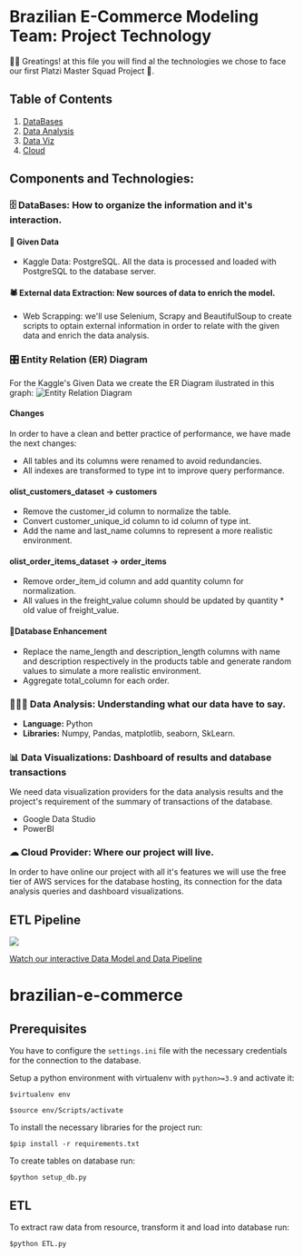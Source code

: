 # Brazilian E-Commerce Modeling Team: Project Technology

👋🏼 Greatings! at this file you will find al the technologies we chose to face our first Platzi Master Squad Project 🚀.

## Table of Contents
1. [DataBases](#databases)
2. [Data Analysis](#dataanalysis)
3. [Data Viz](#dataviz)
4. [Cloud](#cloud)

## Components and Technologies: 

### 🗄 DataBases: How to organize the information and it's interaction. <a name="databases"></a>
#### 📁 Given Data
- Kaggle Data: PostgreSQL.
All the data is processed and loaded with PostgreSQL to the database server.

#### 🕷 External data Extraction: New sources of data to enrich the model.
- Web Scrapping: we'll use Selenium, Scrapy and BeautifulSoup to create scripts to optain external information in order to relate with the given data and enrich the data analysis.

### 🎛 Entity Relation (ER) Diagram 
For the Kaggle's Given Data we create the ER Diagram ilustrated in this graph:
![Entity Relation Diagram](https://user-images.githubusercontent.com/69657612/161407546-1049e279-b928-47a4-8843-b057c0c8198c.jpeg)

#### **Changes**
In order to have a clean and better practice of performance, we have made the next changes:
- All tables and its columns were renamed to avoid redundancies.
- All indexes are transformed to type int to improve query performance.

#### **olist_customers_dataset ->  customers**
- Remove the customer_id column to normalize the table.
- Convert customer_unique_id column to id column of type int.
- Add the name and last_name columns to represent a more realistic environment.

#### **olist_order_items_dataset ->  order_items**
- Remove order_item_id column and add quantity column for normalization.
- All values in the freight_value column should be updated by quantity * old value of freight_value.
 
#### 🔩**Database Enhancement**
- Replace the name_length and description_length columns with name and description respectively in the products table and generate random values to simulate a more realistic environment.
- Aggregate total_column for each order.



### 👩🏼‍💻 Data Analysis: Understanding what our data have to say. <a name="dataanalysis"></a>
- **Language:** Python
- **Libraries:** Numpy, Pandas, matplotlib, seaborn, SkLearn.

### **📊 Data Visualizations: Dashboard of results and database transactions** <a name="dataviz"></a>
We need data visualization providers for the data analysis results and the project's requirement of the summary of transactions of the database.
- Google Data Studio
- PowerBI

### ☁ Cloud Provider: Where our project will live. <a name="cloud"></a>
In order to have online our project with all it's features we will use the free tier of AWS services for the database hosting, its connection for the data analysis queries and dashboard visualizations.

## ETL Pipeline

![](https://drive.google.com/uc?id=1kcFl_Qz_K1WvuMY0wPUoA51tfOWEIv58)

[Watch our interactive Data Model and Data Pipeline](https://miro.com/app/board/uXjVO-rg3Ls=/)

# brazilian-e-commerce
## Prerequisites
You have to configure the `settings.ini` file with the necessary credentials for the connection to the database.

Setup a python environment with virtualenv with `python>=3.9` and activate it:

`$virtualenv env`

`$source env/Scripts/activate`

To install the necessary libraries for the project run:

`$pip install -r requirements.txt` 

To create tables on database run:

`$python setup_db.py`

## ETL
To extract raw data from resource, transform it and load into database run:

`$python ETL.py`

